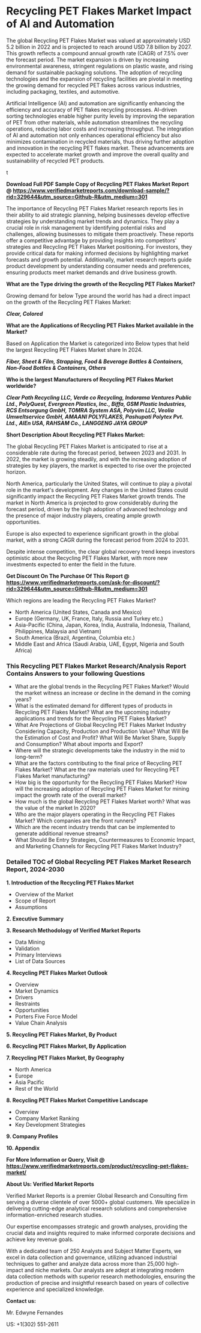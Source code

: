 <meta name="title" content="Global Recycling PET Flakes Market Impact of AI and Automation"><meta name="description" content="The global Recycling PET Flakes Market was valued at approximately USD 5.2 billion in 2022 and is projected to reach around USD 7.8 billion by 2027. This growth reflec"><meta name="title" content="Recycling PET Flakes Market Size, Share, Scope, Trends, Growth, Opportunities, Analysis, Forecast"><h1>Recycling PET Flakes Market Impact of AI and Automation</h1><p>The global Recycling PET Flakes Market was valued at approximately USD 5.2 billion in 2022 and is projected to reach around USD 7.8 billion by 2027. This growth reflects a compound annual growth rate (CAGR) of 7.5% over the forecast period. The market expansion is driven by increasing environmental awareness, stringent regulations on plastic waste, and rising demand for sustainable packaging solutions. The adoption of recycling technologies and the expansion of recycling facilities are pivotal in meeting the growing demand for recycled PET flakes across various industries, including packaging, textiles, and automotive.</p><p>Artificial Intelligence (AI) and automation are significantly enhancing the efficiency and accuracy of PET flakes recycling processes. AI-driven sorting technologies enable higher purity levels by improving the separation of PET from other materials, while automation streamlines the recycling operations, reducing labor costs and increasing throughput. The integration of AI and automation not only enhances operational efficiency but also minimizes contamination in recycled materials, thus driving further adoption and innovation in the recycling PET flakes market. These advancements are expected to accelerate market growth and improve the overall quality and sustainability of recycled PET products.</p>t</p><p id="" class=""><strong>Download Full PDF Sample Copy of Recycling PET Flakes Market Report @ <a href="https://www.verifiedmarketreports.com/download-sample/?rid=329644&utm_source=Github-R&utm_medium=301" target="_blank">https://www.verifiedmarketreports.com/download-sample/?rid=329644&utm_source=Github-R&utm_medium=301</a></strong></p><p>The importance of&nbsp;Recycling PET Flakes Market research reports lies in their ability to aid strategic planning, helping businesses develop effective strategies by understanding market trends and dynamics. They play a crucial role in risk management by identifying potential risks and challenges, allowing businesses to mitigate them proactively. These reports offer a competitive advantage by providing insights into competitors' strategies and Recycling PET Flakes Market positioning. For investors, they provide critical data for making informed decisions by highlighting market forecasts and growth potential. Additionally, market research reports guide product development by understanding consumer needs and preferences, ensuring products meet market demands and drive business growth.</p><p><strong>What are the&nbsp;Type driving the growth of the Recycling PET Flakes Market?</strong></p><p id="" class="">Growing demand for below Type around the world has had a direct impact on the growth of the Recycling PET Flakes Market:</p><em><strong>Clear, Colored</strong></em></p><strong>What are the&nbsp;Applications&nbsp;of Recycling PET Flakes Market available in the Market?</strong></p><p id="" class="">Based on Application the Market is categorized into Below types that held the largest Recycling PET Flakes Market share In 2024.</p><em><strong>Fiber, Sheet & Film, Strapping, Food & Beverage Bottles & Containers, Non-Food Bottles & Containers, Others</strong></em></p><strong>Who is the largest Manufacturers of Recycling PET Flakes Market worldwide?</strong></p><p><em><strong>Clear Path Recycling LLC, Verde co Recycling, Indorama Ventures Public Ltd., PolyQuest, Evergreen Plastics, Inc., Biffa, GSM Plastic Industries, RCS Entsorgung GmbH, TOMRA System ASA, Polyvim LLC, Veolia Umweltservice GmbH, AMAANI POLYFLAKES, Pashupati Polytex Pvt. Ltd., AlEn USA, RAHSAM Co., LANGGENG JAYA GROUP</strong></em></p><p id="" class=""><strong>Short Description About Recycling PET Flakes Market:</strong></p><p>The global Recycling PET Flakes Market is anticipated to rise at a considerable rate during the forecast period, between 2023 and 2031. In 2022, the market is growing steadily, and with the increasing adoption of strategies by key players, the market is expected to rise over the projected horizon.</p><p>North America, particularly the United States, will continue to play a pivotal role in the market's development. Any changes in the United States could significantly impact the Recycling PET Flakes Market growth trends. The market in North America is projected to grow considerably during the forecast period, driven by the high adoption of advanced technology and the presence of major industry players, creating ample growth opportunities.</p><p>Europe is also expected to experience significant growth in the global market, with a strong CAGR during the forecast period from 2024 to 2031.</p><p>Despite intense competition, the clear global recovery trend keeps investors optimistic about the Recycling PET Flakes Market, with more new investments expected to enter the field in the future.</p><p id="" class=""><strong>Get Discount On The Purchase Of This Report @ <a href="https://www.verifiedmarketreports.com/ask-for-discount/?rid=329644&utm_source=Github-R&utm_medium=301" target="_blank">https://www.verifiedmarketreports.com/ask-for-discount/?rid=329644&utm_source=Github-R&utm_medium=301</a></strong></p>Which regions are leading the Recycling PET Flakes Market?</p><ul><li>North America (United States, Canada and Mexico)</li><li>Europe (Germany, UK, France, Italy, Russia and Turkey etc.)</li><li>Asia-Pacific (China, Japan, Korea, India, Australia, Indonesia, Thailand, Philippines, Malaysia and Vietnam)</li><li>South America (Brazil, Argentina, Columbia etc.)</li><li>Middle East and Africa (Saudi Arabia, UAE, Egypt, Nigeria and South Africa)</li></ul><h3 id="" class="">This Recycling PET Flakes Market Research/Analysis Report Contains Answers to your following Questions</h3><ul><li>What are the global trends in the Recycling PET Flakes Market? Would the market witness an increase or decline in the demand in the coming years?</li><li>What is the estimated demand for different types of products in Recycling PET Flakes Market? What are the upcoming industry applications and trends for the Recycling PET Flakes Market?</li><li>What Are Projections of Global Recycling PET Flakes Market Industry Considering Capacity, Production and Production Value? What Will Be the Estimation of Cost and Profit? What Will Be Market Share, Supply and Consumption? What about imports and Export?</li><li>Where will the strategic developments take the industry in the mid to long-term?</li><li>What are the factors contributing to the final price of Recycling PET Flakes Market? What are the raw materials used for Recycling PET Flakes Market manufacturing?</li><li>How big is the opportunity for the Recycling PET Flakes Market? How will the increasing adoption of Recycling PET Flakes Market for mining impact the growth rate of the overall market?</li><li>How much is the global Recycling PET Flakes Market worth? What was the value of the market In 2020?</li><li>Who are the major players operating in the Recycling PET Flakes Market? Which companies are the front runners?</li><li>Which are the recent industry trends that can be implemented to generate additional revenue streams?</li><li>What Should Be Entry Strategies, Countermeasures to Economic Impact, and Marketing Channels for Recycling PET Flakes Market Industry?</li></ul><h3 id="" class="">Detailed TOC of Global Recycling PET Flakes Market Research Report, 2024-2030</h3><p id="" class=""><strong>1. Introduction of the Recycling PET Flakes Market</strong></p><ul><li>Overview of the Market</li><li>Scope of Report</li><li>Assumptions</li></ul><p id="" class=""><strong>2. Executive Summary</strong></p><p id="" class=""><strong>3. Research Methodology of Verified Market Reports</strong></p><ul><li>Data Mining</li><li>Validation</li><li>Primary Interviews</li><li>List of Data Sources</li></ul><p id="" class=""><strong>4. Recycling PET Flakes Market Outlook</strong></p><ul><li>Overview</li><li>Market Dynamics</li><li>Drivers</li><li>Restraints</li><li>Opportunities</li><li>Porters Five Force Model</li><li>Value Chain Analysis</li></ul><p id="" class=""><strong>5. Recycling PET Flakes Market, By Product</strong></p><p id="" class=""><strong>6. Recycling PET Flakes Market, By Application</strong></p><p id="" class=""><strong>7. Recycling PET Flakes Market, By Geography</strong></p><ul><li>North America</li><li>Europe</li><li>Asia Pacific</li><li>Rest of the World</li></ul><p id="" class=""><strong>8. Recycling PET Flakes Market Competitive Landscape</strong></p><ul><li>Overview</li><li>Company Market Ranking</li><li>Key Development Strategies</li></ul><p id="" class=""><strong>9. Company Profiles</strong></p><p id="" class=""><strong>10. Appendix</strong></p><p id="" class=""><strong>For More Information or Query, Visit @ <a href="https://www.verifiedmarketreports.com/product/recycling-pet-flakes-market/" target="_blank">https://www.verifiedmarketreports.com/product/recycling-pet-flakes-market/</a></strong></p><p id="" class=""><strong>About Us: Verified Market Reports</strong></p><p id="" class="">Verified Market Reports is a premier Global Research and Consulting firm serving a diverse clientele of over 5000+ global customers. We specialize in delivering cutting-edge analytical research solutions and comprehensive information-enriched research studies.</p><p id="" class="">Our expertise encompasses strategic and growth analyses, providing the crucial data and insights required to make informed corporate decisions and achieve key revenue goals.</p><p id="" class="">With a dedicated team of 250 Analysts and Subject Matter Experts, we excel in data collection and governance, utilizing advanced industrial techniques to gather and analyze data across more than 25,000 high-impact and niche markets. Our analysts are adept at integrating modern data collection methods with superior research methodologies, ensuring the production of precise and insightful research based on years of collective experience and specialized knowledge.</p><p id="" class=""><strong>Contact us:</strong></p><p id="" class="">Mr. Edwyne Fernandes</p><p id="" class="">US: +1(302) 551-2611</p>